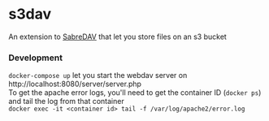 # s3dav

An extension to [SabreDAV](http://sabre.io/dav/) that let you store files on an s3 bucket

### Development

`docker-compose up` let you start the webdav server on http://localhost:8080/server/server.php  
To get the apache error logs, you'll need to get the container ID (`docker ps`) and tail the log from that container  
`docker exec -it <container id> tail -f /var/log/apache2/error.log`
